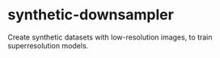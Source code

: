 # synthetic-downsampler
Create synthetic datasets with low-resolution images, to train superresolution models.
